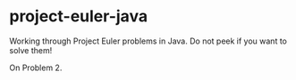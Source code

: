 # project-euler-java
Working through Project Euler problems in Java. Do not peek if you want to solve them!

On Problem 2.